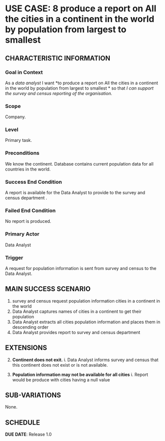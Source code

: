 # USE CASE: 8 produce a report on All the cities in a continent in the world by population from largest to smallest 

## CHARACTERISTIC INFORMATION

### Goal in Context

As a *data analyst* I want *to produce a report on All the cities in a continent in the world by population from largest to smallest * so that *I can support the survey and census reporting of the organisation.*

### Scope

Company.

### Level

Primary task.

### Preconditions

We know the continent. Database contains current population data for all countries in the world.

### Success End Condition

A report is available for the Data Analyst to provide to the survey and census department  .

### Failed End Condition

No report is produced.

### Primary Actor

Data Analyst

### Trigger

A request for population information is sent from survey and census to the Data Analyst.

## MAIN SUCCESS SCENARIO

1. survey and census request population information cities in a continent in the world  
2. Data Analyst captures names of cities in a continent to get their population
3. Data Analyst  extracts all cities population information and places them in   descending order 
4. Data Analyst provides report to survey and census  department 

## EXTENSIONS
2. **Continent  does not  exit.**
   i. Data Analyst informs survey and census that this continent  does not exist or is not available.

3. **Population information may not be available for all cities**
   i. Report would be produce with cities having a null value


## SUB-VARIATIONS

None.

## SCHEDULE

**DUE DATE**: Release 1.0
